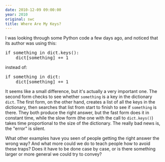 ```yaml
---
date: 2010-12-09 09:00:00
year: 2010
original: swc
title: Where Are My Keys?
---
```

<p>I was looking through some Python code a few days ago, and noticed that its author was using this:</p>
<pre>if something in dict.keys():
    dict[something] += 1</pre>
<p>instead of:</p>
<pre>if something in dict:
    dict[something] += 1</pre>
<p>It seems like a small difference, but it's actually a very important one. The second form checks to see whether <code>something</code> is a key in the dictionary <code>dict</code>.  The first form, on the other hand, creates a list of all the keys in the dictionary, then searches that list from start to finish to see if <code>something</code> is there. They both produce the right answer, but the fast form does it in constant time, while the slow form (the one with the call to <code>dict.keys()</code>) takes time proportional to the size of the dictionary. The really bad news is, the "error" is silent.</p>
<p>What other examples have you seen of people getting the right answer the wrong way? And what more could we do to teach people how to avoid these traps?  Does it have to be done case by case, or is there something larger or more general we could try to convey?</p>

